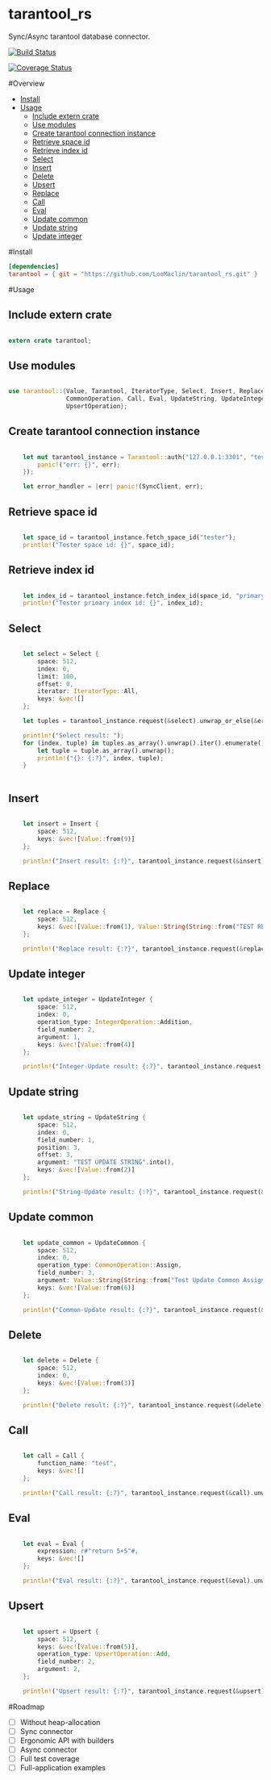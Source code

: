 # tarantool_rs
Sync/Async tarantool database connector.

[![Build Status](https://travis-ci.org/LooMaclin/tarantool_rs.svg?branch=master)](https://travis-ci.org/LooMaclin/tarantool_rs)

[![Coverage Status](https://coveralls.io/repos/github/LooMaclin/tarantool_rs/badge.svg?branch=master)](https://coveralls.io/github/LooMaclin/tarantool_rs?branch=master)

#Overview
- [Install](#install)
- [Usage](#usage)
    - [Include extern crate](#include-extern-crate)
    - [Use modules](#use-modules)
    - [Create tarantool connection instance](#create-tarantool-connection-instance)
    - [Retrieve space id](#retrieve-space-id)
    - [Retrieve index id](#retrieve-index-id)
    - [Select](#select)
    - [Insert](#insert)
    - [Delete](#delete)
    - [Upsert](#upsert)
    - [Replace](#replace)
    - [Call](#call)
    - [Eval](#eval)
    - [Update common](#update-common)
    - [Update string](#update-string)
    - [Update integer](#update-integer)

#Install

```toml
[dependencies]
tarantool = { git = "https://github.com/LooMaclin/tarantool_rs.git" }
```

#Usage

## Include extern crate 

```rust

extern crate tarantool;

```

## Use modules

```rust

use tarantool::{Value, Tarantool, IteratorType, Select, Insert, Replace, Delete, UpdateCommon,
                CommonOperation, Call, Eval, UpdateString, UpdateInteger, IntegerOperation, Upsert,
                UpsertOperation};

```

## Create tarantool connection instance

```rust

    let mut tarantool_instance = Tarantool::auth("127.0.0.1:3301", "test", "test").unwrap_or_else(|err| {
        panic!("err: {}", err);
    });

    let error_handler = |err| panic!(SyncClient, err);

```

## Retrieve space id

```rust

    let space_id = tarantool_instance.fetch_space_id("tester");
    println!("Tester space id: {}", space_id);

```

## Retrieve index id

```rust

    let index_id = tarantool_instance.fetch_index_id(space_id, "primary");
    println!("Tester primary index id: {}", index_id);

```

## Select

```rust

    let select = Select {
        space: 512,
        index: 0,
        limit: 100,
        offset: 0,
        iterator: IteratorType::All,
        keys: &vec![]
    };

    let tuples = tarantool_instance.request(&select).unwrap_or_else(&error_handler);

    println!("Select result: ");
    for (index, tuple) in tuples.as_array().unwrap().iter().enumerate() {
        let tuple = tuple.as_array().unwrap();
        println!("{}: {:?}", index, tuple);
    }
    
```

## Insert

```rust

    let insert = Insert {
        space: 512,
        keys: &vec![Value::from(9)]
    };

    println!("Insert result: {:?}", tarantool_instance.request(&insert).unwrap_or_else(&error_handler));

```

## Replace

```rust

    let replace = Replace {
        space: 512,
        keys: &vec![Value::from(1), Value::String(String::from("TEST REPLACE"))]
    };

    println!("Replace result: {:?}", tarantool_instance.request(&replace).unwrap_or_else(&error_handler));

```

## Update integer

```rust

    let update_integer = UpdateInteger {
        space: 512,
        index: 0,
        operation_type: IntegerOperation::Addition,
        field_number: 2,
        argument: 1,
        keys: &vec![Value::from(4)]
    };

    println!("Integer-Update result: {:?}", tarantool_instance.request(&update_integer).unwrap_or_else(&error_handler));

```

## Update string

```rust

    let update_string = UpdateString {
        space: 512,
        index: 0,
        field_number: 1,
        position: 3,
        offset: 3,
        argument: "TEST UPDATE STRING".into(),
        keys: &vec![Value::from(2)]
    };

    println!("String-Update result: {:?}", tarantool_instance.request(&update_string).unwrap_or_else(&error_handler));

```

## Update common

```rust

    let update_common = UpdateCommon {
        space: 512,
        index: 0,
        operation_type: CommonOperation::Assign,
        field_number: 3,
        argument: Value::String(String::from("Test Update Common Assign")),
        keys: &vec![Value::from(6)]
    };

    println!("Common-Update result: {:?}", tarantool_instance.request(&update_common).unwrap_or_else(&error_handler));

```

## Delete

```rust

    let delete = Delete {
        space: 512,
        index: 0,
        keys: &vec![Value::from(3)]
    };

    println!("Delete result: {:?}", tarantool_instance.request(&delete).unwrap_or_else(&error_handler));

```

## Call

```rust

    let call = Call {
        function_name: "test",
        keys: &vec![]
    };

    println!("Call result: {:?}", tarantool_instance.request(&call).unwrap_or_else(&error_handler));

```

## Eval

```rust

    let eval = Eval {
        expression: r#"return 5+5"#,
        keys: &vec![]
    };

    println!("Eval result: {:?}", tarantool_instance.request(&eval).unwrap_or_else(&error_handler));

```

## Upsert

```rust

    let upsert = Upsert {
        space: 512,
        keys: &vec![Value::from(5)],
        operation_type: UpsertOperation::Add,
        field_number: 2,
        argument: 2,
    };

    println!("Upsert result: {:?}", tarantool_instance.request(&upsert).unwrap_or_else(&error_handler));

```


#Roadmap

- [ ] Without heap-allocation
- [ ] Sync connector
- [ ] Ergonomic API with builders
- [ ] Async connector
- [ ] Full test coverage
- [ ] Full-application examples
